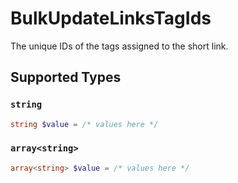 # BulkUpdateLinksTagIds

The unique IDs of the tags assigned to the short link.


## Supported Types

### `string`

```php
string $value = /* values here */
```

### `array<string>`

```php
array<string> $value = /* values here */
```

